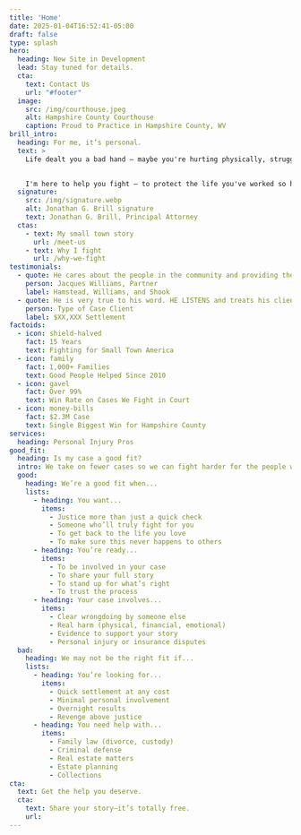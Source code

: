 ```yaml
---
title: 'Home'
date: 2025-01-04T16:52:41-05:00
draft: false
type: splash
hero:
  heading: New Site in Development
  lead: Stay tuned for details.
  cta:
    text: Contact Us
    url: "#footer"
  image:
    src: /img/courthouse.jpeg
    alt: Hampshire County Courthouse
    caption: Proud to Practice in Hampshire County, WV
brill_intro:
  heading: For me, it’s personal.
  text: >
    Life dealt you a bad hand – maybe you're hurting physically, struggling financially, or some big insurance company is pushing you around like you don't matter. You're good people. You deserve better. And I won't stand for it.

    
    I'm here to help you fight – to protect the life you've worked so hard to build and get you back to the life you love. Just a hometown lawyer lending a hand when you need it most.
  signature:
    src: /img/signature.webp
    alt: Jonathan G. Brill signature
    text: Jonathan G. Brill, Principal Attorney
  ctas:
    - text: My small town story
      url: /meet-us
    - text: Why I fight
      url: /why-we-fight
testimonials:
  - quote: He cares about the people in the community and providing them with quality representation.
    person: Jacques Williams, Partner
    label: Hamstead, Williams, and Shook
  - quote: He is very true to his word. HE LISTENS and treats his clients with much respect.
    person: Type of Case Client
    label: $XX,XXX Settlement
factoids:
  - icon: shield-halved
    fact: 15 Years
    text: Fighting for Small Town America
  - icon: family
    fact: 1,000+ Families
    text: Good People Helped Since 2010
  - icon: gavel
    fact: Over 99%
    text: Win Rate on Cases We Fight in Court
  - icon: money-bills
    fact: $2.3M Case
    text: Single Biggest Win for Hampshire County
services:
  heading: Personal Injury Pros
good_fit:
  heading: Is my case a good fit?
  intro: We take on fewer cases so we can fight harder for the people we serve. Let's talk about your case and see if we're meant to fight this battle together. If it sounds like there may be a fit, let's have an honest conversation about your case. You take 24 hours to think it over, we'll do the same – then we'll both know if it's right.
  good:
    heading: We’re a good fit when...
    lists:
      - heading: You want...
        items:
          - Justice more than just a quick check
          - Someone who’ll truly fight for you
          - To get back to the life you love
          - To make sure this never happens to others
      - heading: You’re ready...
        items:
          - To be involved in your case
          - To share your full story
          - To stand up for what’s right
          - To trust the process
      - heading: Your case involves...
        items:
          - Clear wrongdoing by someone else
          - Real harm (physical, financial, emotional)
          - Evidence to support your story
          - Personal injury or insurance disputes
  bad:
    heading: We may not be the right fit if...
    lists:
      - heading: You’re looking for...
        items:
          - Quick settlement at any cost
          - Minimal personal involvement
          - Overnight results
          - Revenge above justice
      - heading: You need help with...
        items:
          - Family law (divorce, custody)
          - Criminal defense
          - Real estate matters
          - Estate planning
          - Collections
cta:
  text: Get the help you deserve.
  cta:
    text: Share your story–it’s totally free.
    url:
---
```


